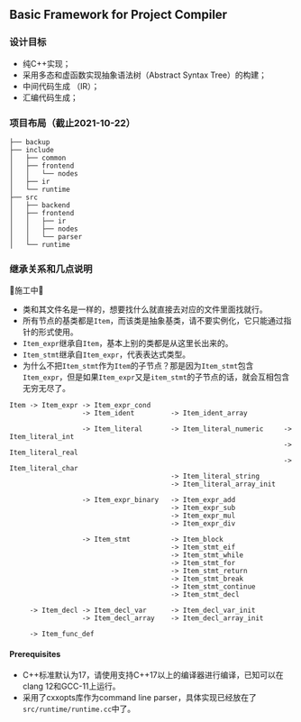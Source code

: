 ## Basic Framework for Project Compiler

### 设计目标
* 纯C++实现；
* 采用多态和虚函数实现抽象语法树（Abstract Syntax Tree）的构建；
* 中间代码生成 （IR）；
* 汇编代码生成；


### 项目布局（截止2021-10-22）
```
├── backup
├── include
│   ├── common
│   ├── frontend
│   │   └── nodes
│   ├── ir
│   └── runtime
├── src
│   ├── backend
│   ├── frontend
│   │   ├── ir
│   │   ├── nodes
│   │   └── parser
│   └── runtime
```

### 继承关系和几点说明
🚧施工中🚧
* 类和其文件名是一样的，想要找什么就直接去对应的文件里面找就行。
* 所有节点的基类都是`Item`，而该类是抽象基类，请不要实例化，它只能通过指针的形式使用。
* `Item_expr`继承自`Item`，基本上别的类都是从这里长出来的。
* `Item_stmt`继承自`Item_expr`，代表表达式类型。
* 为什么不把`Item_stmt`作为`Item`的子节点？那是因为`Item_stmt`包含`Item_expr`，但是如果`Item_expr`又是`item_stmt`的子节点的话，就会互相包含无穷无尽了。

```
Item -> Item_expr -> Item_expr_cond
                  -> Item_ident         -> Item_ident_array

                  -> Item_literal       -> Item_literal_numeric     -> Item_literal_int
                                                                    -> Item_literal_real
                                                                    -> Item_literal_char
                                        -> Item_literal_string
                                        -> Item_literal_array_init

                  -> Item_expr_binary   -> Item_expr_add
                                        -> Item_expr_sub
                                        -> Item_expr_mul
                                        -> Item_expr_div
                                                
                  -> Item_stmt          -> Item_block
                                        -> Item_stmt_eif
                                        -> Item_stmt_while
                                        -> Item_stmt_for
                                        -> Item_stmt_return
                                        -> Item_stmt_break
                                        -> Item_stmt_continue
                                        -> Item_stmt_decl

     -> Item_decl -> Item_decl_var      -> Item_decl_var_init
                  -> Item_decl_array    -> Item_decl_array_init
                  
     -> Item_func_def
```

#### Prerequisites
* C++标准默认为17，请使用支持C++17以上的编译器进行编译，已知可以在clang 12和GCC-11上运行。
* 采用了cxxopts库作为command line parser，具体实现已经放在了`src/runtime/runtime.cc`中了。